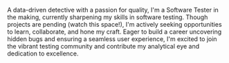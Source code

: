 A data-driven detective with a passion for quality, I'm a Software Tester in the making, currently sharpening my skills in software testing. Though projects are pending (watch this space!), I'm actively seeking opportunities to learn, collaborate, and hone my craft. Eager to build a career uncovering hidden bugs and ensuring a seamless user experience, I'm excited to join the vibrant testing community and contribute my analytical eye and dedication to excellence.
